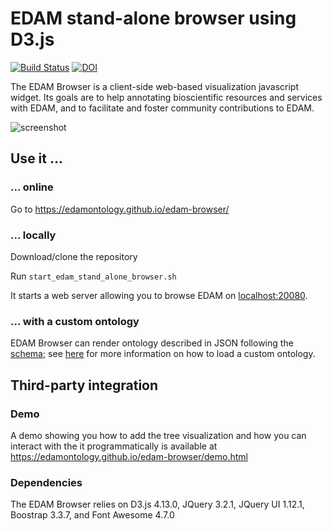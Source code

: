 # EDAM stand-alone browser using D3.js

[![Build Status](https://travis-ci.org/edamontology/edam-browser.svg?branch=main)](https://travis-ci.org/edamontology/edam-browser)
[![DOI](http://joss.theoj.org/papers/10.21105/joss.00698/status.svg)](https://doi.org/10.21105/joss.00698)

The EDAM Browser is a client-side web-based visualization javascript widget. Its goals are to help annotating bioscientific resources and services with EDAM, and to facilitate and foster community contributions to EDAM.

![screenshot](./screenshot.png)

## Use it ...

### ... online

Go to https://edamontology.github.io/edam-browser/

### ... locally

Download/clone the repository

Run `start_edam_stand_alone_browser.sh`

It starts a web server allowing you to browse EDAM on [localhost:20080](http://0.0.0.0:20080).

### ... with a custom ontology

EDAM Browser can render ontology described in JSON following the [schema](ontology.schema.json); see [here](https://github.com/edamontology/edam-browser/blob/main/paper.md#criteria-6) for more information on how to load a custom ontology.

## Third-party integration

### Demo

A demo showing you how to add the tree visualization and how you can interact with the it programmatically is available at https://edamontology.github.io/edam-browser/demo.html

### Dependencies

The EDAM Browser relies on D3.js 4.13.0, JQuery 3.2.1, JQuery UI 1.12.1, Boostrap 3.3.7, and Font Awesome 4.7.0
